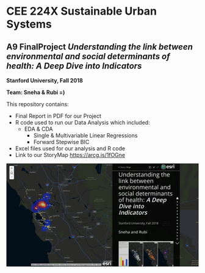 # CEE 224X Sustainable Urban Systems
## A9 FinalProject _Understanding the link between environmental and social determinants of health: A Deep Dive into Indicators_

**Stanford University, Fall 2018**

**Team: Sneha & Rubi =)**



This repository contains:
- Final Report in PDF for our Project
- R code used to run our Data Analysis which included:
    - EDA & CDA
         - Single & Multivariable Linear Regressions 
         - Forward Stepwise BIC
- Excel files used for our analysis and R code    
- Link to our StoryMap 
https://arcg.is/1fOGne

![StoryMap1.pgn](StoryMap1.png)


